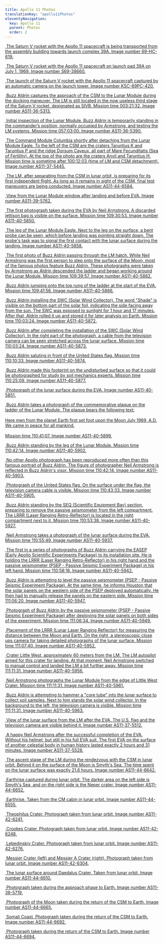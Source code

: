 ```yaml
---
title: Apollo 11 Photos
translationKey: "apollo11Photos"
eleventyNavigation:
  key: Apollo 11 
  parent: Photos
  order: 2
---
```

<div class="pswp-gallery" id="my-gallery">
  <div class="photoContainer">

  <a href="/assets/img/apollo/apollo-11/69-HC-619.jpg" 
    data-pswp-width="2000" 
    data-pswp-height="1971" 
    target="_blank">
    <img src="/assets/img/apollo/apollo-11/thumbnails/69-HC-619.jpg" alt="" />
    <span class="pswp-caption-content">The Saturn V rocket with the Apollo 11 spacecraft is being transported from the assembly building towards launch complex 39A. Image number 69-HC-619.</span>
  </a>

  <a href="/assets/img/apollo/apollo-11/S69-38660.jpg" 
    data-pswp-width="2000" 
    data-pswp-height="1680" 
    target="_blank">
    <img src="/assets/img/apollo/apollo-11/thumbnails/S69-38660.jpg" alt="" />
    <span class="pswp-caption-content">The Saturn V rocket with the Apollo 11 spacecraft on launch pad 39A on July 1, 1969. Image number S69-38660.</span>
  </a>

  <a href="/assets/img/apollo/apollo-11/KSC-69PC-420.jpg" 
    data-pswp-width="1451" 
    data-pswp-height="2000" 
    target="_blank">
    <img src="/assets/img/apollo/apollo-11/thumbnails/KSC-69PC-420.jpg" alt="" />
    <span class="pswp-caption-content">The launch of the Saturn V rocket with the Apollo 11 spacecraft captured by an automatic camera on the launch tower. Image number KSC-69PC-420.</span>
  </a>

  <a href="/assets/img/apollo/apollo-11/AS11-36-5313.jpg" 
    data-pswp-width="2000" 
    data-pswp-height="2000" 
    target="_blank">
    <img src="/assets/img/apollo/apollo-11/thumbnails/AS11-36-5313.jpg" alt="" />
    <span class="pswp-caption-content">Buzz Aldrin captures the approach of the CSM to the Lunar Module during the docking maneuver. The LM is still located in the now useless third stage of the Saturn V rocket, designated as SIVB. Mission time 003:21:32. Image number AS11-36-5313.</span>
  </a>

  <a href="/assets/img/apollo/apollo-11/AS11-36-5390.jpg" 
    data-pswp-width="1993" 
    data-pswp-height="2000" 
    target="_blank">
    <img src="/assets/img/apollo/apollo-11/thumbnails/AS11-36-5390.jpg" alt="" />
    <span class="pswp-caption-content">Initial inspection of the Lunar Module. Buzz Aldrin is temporarily standing in the commander’s position, normally occupied by Armstrong, and testing the LM systems. Mission time 057:03:00. Image number AS11-36-5390.</span>
  </a>

  <a href="/assets/img/apollo/apollo-11/AS11-37-5445.jpg" 
    data-pswp-width="2000" 
    data-pswp-height="2000" 
    target="_blank">
    <img src="/assets/img/apollo/apollo-11/thumbnails/AS11-37-5445.jpg" alt="" />
    <span class="pswp-caption-content">The Command Module Columbia shortly after detaching from the Lunar Module Eagle. To the left of the CSM are the craters Taruntius K and Taruntius P and the ridge Dorsum Cayeux, all part of Mare Fecunditatis (Sea of Fertility). At the top of the photo are the craters Anvil and Taruntius H. Mission time is sometime after 100:12:03 (time of LM and CSM detachment). Image number AS11-37-5445.</span>
  </a>

  <a href="/assets/img/apollo/apollo-11/AS11-44-6584.jpg" 
    data-pswp-width="2000" 
    data-pswp-height="2000" 
    target="_blank">
    <img src="/assets/img/apollo/apollo-11/thumbnails/AS11-44-6584.jpg" alt="" />
    <span class="pswp-caption-content">The LM, after separating from the CSM in lunar orbit, is preparing for its first independent flight. As long as it remains in sight of the CSM, final test maneuvers are being conducted. Image number AS11-44-6584.</span>
  </a>

  <a href="/assets/img/apollo/apollo-11/AS11-39-5762.jpg" 
    data-pswp-width="2000" 
    data-pswp-height="2000" 
    target="_blank">
    <img src="/assets/img/apollo/apollo-11/thumbnails/AS11-39-5762.jpg" alt="" />
    <span class="pswp-caption-content">View from the Lunar Module window after landing and before EVA. Image number AS11-39-5762.</span>
  </a>

  <a href="/assets/img/apollo/apollo-11/AS11-40-5850.jpg" 
    data-pswp-width="2000" 
    data-pswp-height="1960" 
    target="_blank">
    <img src="/assets/img/apollo/apollo-11/thumbnails/AS11-40-5850.jpg" alt="" />
    <span class="pswp-caption-content">The first photograph taken during the EVA by Neil Armstrong. A discarded jettison bag is visible on the surface. Mission time 109:30:53. Image number AS11-40-5850.</span>
  </a>

  <a href="/assets/img/apollo/apollo-11/AS11-40-5858.jpg" 
    data-pswp-width="2000" 
    data-pswp-height="1960" 
    target="_blank">
    <img src="/assets/img/apollo/apollo-11/thumbnails/AS11-40-5858.jpg" alt="" />
    <span class="pswp-caption-content">The leg of the Lunar Module Eagle. Next to the leg on the surface, a bent probe can be seen, which before landing was pointing straight down. The probe's task was to signal the first contact with the lunar surface during the landing. Image number AS11-40-5858.</span>
  </a>

  <a href="/assets/img/apollo/apollo-11/AS11-40-5862.jpg" 
    data-pswp-width="2000" 
    data-pswp-height="1960" 
    target="_blank">
    <img src="/assets/img/apollo/apollo-11/thumbnails/AS11-40-5862.jpg" alt="" />
    <span class="pswp-caption-content">The first photo of Buzz Aldrin passing through the LM hatch. While Neil Armstrong was the first person to step onto the surface of the Moon, most of the famous photos feature Buzz Aldrin. These photographs were taken by Armstrong as Aldrin descended the ladder and began working around the Lunar Module. Mission time 109:39:57. Image number AS11-40-5862.</span>
  </a>

  <a href="/assets/img/apollo/apollo-11/AS11-40-5866.jpg" 
    data-pswp-width="2000" 
    data-pswp-height="1960" 
    target="_blank">
    <img src="/assets/img/apollo/apollo-11/thumbnails/AS11-40-5866.jpg" alt="" />
    <span class="pswp-caption-content">Buzz Aldrin jumping onto the top rung of the ladder at the start of the EVA. Mission time 109:41:56. Image number AS11-40-5866.</span>
  </a>

   <a href="/assets/img/apollo/apollo-11/AS11-40-5872.jpg" 
    data-pswp-width="2000" 
    data-pswp-height="1960" 
    target="_blank">
    <img src="/assets/img/apollo/apollo-11/thumbnails/AS11-40-5872.jpg" alt="" />
    <span class="pswp-caption-content">Buzz Aldrin installing the SWC (Solar Wind Collector). The word "Shade" is visible on the bottom part of the solar foil, indicating the side facing away from the sun. The SWC was exposed to sunlight for 1 hour and 17 minutes. After that, Aldrin rolled it up and stored it for later analysis on Earth. Mission time 110:03:24. Image number AS11-40-5872.</span>
  </a>

  <a href="/assets/img/apollo/apollo-11/AS11-40-5873.jpg" 
    data-pswp-width="1960" 
    data-pswp-height="2000" 
    target="_blank">
    <img src="/assets/img/apollo/apollo-11/thumbnails/AS11-40-5873.jpg" alt="" />
    <span class="pswp-caption-content">Buzz Aldrin after completing the installation of the SWC (Solar Wind Collector). In the right part of the photograph, a cable from the television camera can be seen stretched across the lunar surface. Mission time 110:03:24. Image number AS11-40-5873.</span>
  </a>

  <a href="/assets/img/apollo/apollo-11/AS11-40-5874.jpg" 
    data-pswp-width="2000" 
    data-pswp-height="1960" 
    target="_blank">
    <img src="/assets/img/apollo/apollo-11/thumbnails/AS11-40-5874.jpg" alt="" />
    <span class="pswp-caption-content">Buzz Aldrin saluting in front of the United States flag. Mission time 110:10:33. Image number AS11-40-5874.</span>
  </a>

  <a href="/assets/img/apollo/apollo-11/AS11-40-5877.jpg" 
    data-pswp-width="2000" 
    data-pswp-height="1960" 
    target="_blank">
    <img src="/assets/img/apollo/apollo-11/thumbnails/AS11-40-5877.jpg" alt="" />
    <span class="pswp-caption-content">Buzz Aldrin made this footprint on the undisturbed surface so that it could be photographed for study by soil mechanics experts. Mission time 110:25:09. Image number AS11-40-5877.</span>
  </a>

  <a href="/assets/img/apollo/apollo-11/AS11-40-5851.jpg" 
    data-pswp-width="2000" 
    data-pswp-height="1960" 
    target="_blank">
    <img src="/assets/img/apollo/apollo-11/thumbnails/AS11-40-5851.jpg" alt="" />
    <span class="pswp-caption-content">Photograph of the lunar surface during the EVA. Image number AS11-40-5851.</span>
  </a>

  <a href="/assets/img/apollo/apollo-11/AS11-40-5899.jpg" 
    data-pswp-width="2000" 
    data-pswp-height="1960" 
    target="_blank">
    <img src="/assets/img/apollo/apollo-11/thumbnails/AS11-40-5899.jpg" alt="" />
    <span class="pswp-caption-content">Buzz Aldrin takes a photograph of the commemorative plaque on the ladder of the Lunar Module. The plaque bears the following text: <br><br>Here men from the planet Earth first set foot upon the Moon July 1969, A.D. We came in peace for all mankind.<br><br> Mission time 110:41:07. Image number AS11-40-5899.</span>
  </a>

  <a href="/assets/img/apollo/apollo-11/AS11-40-5902.jpg" 
    data-pswp-width="2000" 
    data-pswp-height="1960" 
    target="_blank">
    <img src="/assets/img/apollo/apollo-11/thumbnails/AS11-40-5902.jpg" alt="" />
    <span class="pswp-caption-content">Buzz Aldrin standing by the leg of the Lunar Module. Mission time 110:42:14. Image number AS11-40-5902.</span>
  </a>

  <a href="/assets/img/apollo/apollo-11/AS11-40-5903.jpg" 
    data-pswp-width="2000" 
    data-pswp-height="1960" 
    target="_blank">
    <img src="/assets/img/apollo/apollo-11/thumbnails/AS11-40-5903.jpg" alt="" />
    <span class="pswp-caption-content">No other Apollo photograph has been reproduced more often than this famous portrait of Buzz Aldrin. The figure of photographer Neil Armstrong is reflected in Buzz Aldrin's visor. Mission time 110:42:14. Image number AS11-40-5903.</span>
  </a>

  <a href="/assets/img/apollo/apollo-11/AS11-40-5905.jpg" 
    data-pswp-width="2000" 
    data-pswp-height="1960" 
    target="_blank">
    <img src="/assets/img/apollo/apollo-11/thumbnails/AS11-40-5905.jpg" alt="" />
    <span class="pswp-caption-content">Photograph of the United States flag. On the surface under the flag, the television camera cable is visible. Mission time 110:43:33. Image number AS11-40-5905.</span>
  </a>

  <a href="/assets/img/apollo/apollo-11/AS11-40-5927.jpg" 
    data-pswp-width="2000" 
    data-pswp-height="1960" 
    target="_blank">
    <img src="/assets/img/apollo/apollo-11/thumbnails/AS11-40-5927.jpg" alt="" />
    <span class="pswp-caption-content">Buzz Aldrin standing by the SEQ (Scientific Equipment Bay) section, preparing to remove the passive seismometer from the left compartment. The LRRR (Laser Ranging Retro-Reflector) is located in the right compartment next to it. Mission time 110:53:38. Image number AS11-40-5927.</span>
  </a>

  <a href="/assets/img/apollo/apollo-11/AS11-40-5937.jpg" 
    data-pswp-width="2000" 
    data-pswp-height="1960" 
    target="_blank">
    <img src="/assets/img/apollo/apollo-11/thumbnails/AS11-40-5937.jpg" alt="" />
    <span class="pswp-caption-content">Neil Armstrong takes a photograph of the lunar surface during the EVA. Mission time 110:55:49. Image number AS11-40-5937.</span>
  </a>

  <a href="/assets/img/apollo/apollo-11/AS11-40-5942.jpg" 
    data-pswp-width="2000" 
    data-pswp-height="1960" 
    target="_blank">
    <img src="/assets/img/apollo/apollo-11/thumbnails/AS11-40-5942.jpg" alt="" />
    <span class="pswp-caption-content">The first in a series of photographs of Buzz Aldrin carrying the EASEP (Early Apollo Scientific Experiments Package) to its installation site. He is holding the LRRR (Laser Ranging Retro-Reflector) in his right hand and the passive seismometer (PSEP - Passive Seismic Experiment Package) in his left hand. Mission time 110:58:16. Image number AS11-40-5942.</span>
  </a>

  <a href="/assets/img/apollo/apollo-11/AS11-40-5947.jpg" 
    data-pswp-width="2000" 
    data-pswp-height="1960" 
    target="_blank">
    <img src="/assets/img/apollo/apollo-11/thumbnails/AS11-40-5947.jpg" alt="" />
    <span class="pswp-caption-content">Buzz Aldrin is attempting to level the passive seismometer (PSEP - Passive Seismic Experiment Package). At the same time, he informs Houston that the solar panels on the western side of the PSEP deployed automatically. He then had to manually release the panels on the eastern side. Mission time 111:06:20. Image number AS11-40-5947.</span>
  </a>

  <a href="/assets/img/apollo/apollo-11/AS11-40-5949.jpg" 
    data-pswp-width="2000" 
    data-pswp-height="1960" 
    target="_blank">
    <img src="/assets/img/apollo/apollo-11/thumbnails/AS11-40-5949.jpg" alt="" />
    <span class="pswp-caption-content">Photograph of Buzz Aldrin by the passive seismometer (PSEP - Passive Seismic Experiment Package) after deploying the solar panels on both sides of the experiment. Mission time 111:06:34. Image number AS11-40-5949.</span>
  </a>

  <a href="/assets/img/apollo/apollo-11/AS11-40-5952.jpg" 
    data-pswp-width="2000" 
    data-pswp-height="1960" 
    target="_blank">
    <img src="/assets/img/apollo/apollo-11/thumbnails/AS11-40-5952.jpg" alt="" />
    <span class="pswp-caption-content">Placement of the LRRR (Lunar Laser Ranging Reflector) for measuring the distance between the Moon and Earth. On the right, a stereoscopic close ups camera for taking detailed photographs of the lunar surface. Mission time 111:07:40. Image number AS11-40-5952.</span>
  </a>

  <a href="/assets/img/apollo/apollo-11/AS11-40-5956.jpg" 
    data-pswp-width="2000" 
    data-pswp-height="1960" 
    target="_blank">
    <img src="/assets/img/apollo/apollo-11/thumbnails/AS11-40-5956.jpg" alt="" />
    <span class="pswp-caption-content">Crater Little West, approximately 60 meters from the LM. The LM autopilot aimed for this crater for landing. At that moment, Neil Armstrong switched to manual control and landed the LM a bit further away. Mission time 111:11:31. Image number AS11-40-5956.</span>
  </a>

  <a href="/assets/img/apollo/apollo-11/AS11-40-5961.jpg" 
    data-pswp-width="2000" 
    data-pswp-height="1960" 
    target="_blank">
    <img src="/assets/img/apollo/apollo-11/thumbnails/AS11-40-5961.jpg" alt="" />
    <span class="pswp-caption-content">Neil Armstrong photographs the Lunar Module from the edge of Little West Crater. Mission time 111:11:31. Image number AS11-40-5961.</span>
  </a>

  <a href="/assets/img/apollo/apollo-11/AS11-40-5963.jpg" 
    data-pswp-width="2000" 
    data-pswp-height="1960" 
    target="_blank">
    <img src="/assets/img/apollo/apollo-11/thumbnails/AS11-40-5963.jpg" alt="" />
    <span class="pswp-caption-content">Buzz Aldrin is attempting to hammer a "core tube" into the lunar surface to collect soil samples. Next to him stands the solar wind collector. In the background to the left, the television camera is visible. Mission time 111:11:31. Image number AS11-40-5963.</span>
  </a>

  <a href="/assets/img/apollo/apollo-11/AS11-37-5512.jpg" 
    data-pswp-width="2000" 
    data-pswp-height="2000" 
    target="_blank">
    <img src="/assets/img/apollo/apollo-11/thumbnails/AS11-37-5512.jpg" alt="" />
    <span class="pswp-caption-content">View of the lunar surface from the LM after the EVA. The U.S. flag and the television camera are visible behind it. Image number AS11-37-5512.</span>
  </a>

  <a href="/assets/img/apollo/apollo-11/AS11-37-5528.jpg" 
    data-pswp-width="2000" 
    data-pswp-height="2000" 
    target="_blank">
    <img src="/assets/img/apollo/apollo-11/thumbnails/AS11-37-5528.jpg" alt="" />
    <span class="pswp-caption-content">A happy Neil Armstrong after the successful completion of the EVA. Without his helmet, but still in his full EVA suit. The first EVA on the surface of another celestial body in human history lasted exactly 2 hours and 31 minutes. Image number AS11-37-5528.</span>
  </a>

  <a href="/assets/img/apollo/apollo-11/AS11-44-6642.jpg" 
    data-pswp-width="2000" 
    data-pswp-height="2000" 
    target="_blank">
    <img src="/assets/img/apollo/apollo-11/thumbnails/AS11-44-6642.jpg" alt="" />
    <span class="pswp-caption-content">The ascent stage of the LM during the rendezvous with the CSM in lunar orbit. Behind it on the surface of the Moon is Smyth's Sea. The time spent on the lunar surface was exactly 21.6 hours. Image number AS11-44-6642.</span>
  </a>

  <a href="/assets/img/apollo/apollo-11/AS11-44-6652.jpg" 
    data-pswp-width="2000" 
    data-pswp-height="2000" 
    target="_blank">
    <img src="/assets/img/apollo/apollo-11/thumbnails/AS11-44-6652.jpg" alt="" />
    <span class="pswp-caption-content">Earthrise captured during lunar orbit. The darker area on the left side is Smyth's Sea, and on the right side is the Neper crater. Image number AS11-44-6652.</span>
  </a>

  <a href="/assets/img/apollo/apollo-11/AS11-44-6555.jpg" 
    data-pswp-width="2000" 
    data-pswp-height="2000" 
    target="_blank">
    <img src="/assets/img/apollo/apollo-11/thumbnails/AS11-44-6555.jpg" alt="" />
    <span class="pswp-caption-content">Earthrise. Taken from the CM cabin in lunar orbit. Image number AS11-44-6555.</span>
  </a>
  
  <a href="/assets/img/apollo/apollo-11/AS11-42-6241.jpg" 
    data-pswp-width="2000" 
    data-pswp-height="2000" 
    target="_blank">
    <img src="/assets/img/apollo/apollo-11/thumbnails/AS11-42-6241.jpg" alt="" />
    <span class="pswp-caption-content">Theophilus Crater. Photograph taken from lunar orbit. Image number AS11-42-6241.</span>
  </a>

  <a href="/assets/img/apollo/apollo-11/AS11-42-6248.jpg" 
    data-pswp-width="2000" 
    data-pswp-height="2000" 
    target="_blank">
    <img src="/assets/img/apollo/apollo-11/thumbnails/AS11-42-6248.jpg" alt="" />
    <span class="pswp-caption-content">Crookes Crater. Photograph taken from lunar orbit. Image number AS11-42-6248.</span>
  </a>

  <a href="/assets/img/apollo/apollo-11/AS11-42-6276.jpg" 
    data-pswp-width="2000" 
    data-pswp-height="2000" 
    target="_blank">
    <img src="/assets/img/apollo/apollo-11/thumbnails/AS11-42-6276.jpg" alt="" />
    <span class="pswp-caption-content">Lebedinskiy Crater. Photograph taken from lunar orbit. Image number AS11-42-6276.</span>
  </a>

  <a href="/assets/img/apollo/apollo-11/AS11-42-6304.jpg" 
    data-pswp-width="2000" 
    data-pswp-height="2000" 
    target="_blank">
    <img src="/assets/img/apollo/apollo-11/thumbnails/AS11-42-6304.jpg" alt="" />
    <span class="pswp-caption-content">Messier Crater (left) and Messier A Crater (right). Photograph taken from lunar orbit. Image number AS11-42-6304.</span>
  </a>

  <a href="/assets/img/apollo/apollo-11/AS11-44-6610.jpg" 
    data-pswp-width="2000" 
    data-pswp-height="1913" 
    target="_blank">
    <img src="/assets/img/apollo/apollo-11/thumbnails/AS11-44-6610.jpg" alt="" />
    <span class="pswp-caption-content">The lunar surface around Daedalus Crater. Taken from lunar orbit. Image number AS11-44-6610.</span>
  </a>
  
  <a href="/assets/img/apollo/apollo-11/AS11-38-5719.jpg" 
    data-pswp-width="2000" 
    data-pswp-height="2000" 
    target="_blank">
    <img src="/assets/img/apollo/apollo-11/thumbnails/AS11-38-5719.jpg" alt="" />
    <span class="pswp-caption-content">Photograph taken during the approach phase to Earth. Image number AS11-38-5719.</span>
  </a>

  <a href="/assets/img/apollo/apollo-11/AS11-44-6665.jpg" 
    data-pswp-width="2000" 
    data-pswp-height="2000" 
    target="_blank">
    <img src="/assets/img/apollo/apollo-11/thumbnails/AS11-44-6665.jpg" alt="" />
    <span class="pswp-caption-content">Photograph of the Moon taken during the return of the CSM to Earth. Image number AS11-44-6665.</span>
  </a>

  <a href="/assets/img/apollo/apollo-11/AS11-44-6692.jpg" 
    data-pswp-width="2000" 
    data-pswp-height="2000" 
    target="_blank">
    <img src="/assets/img/apollo/apollo-11/thumbnails/AS11-44-6692.jpg" alt="" />
    <span class="pswp-caption-content">Somali Coast. Photograph taken during the return of the CSM to Earth. Image number AS11-44-6692.</span>
  </a>

  <a href="/assets/img/apollo/apollo-11/AS11-44-6694.jpg" 
    data-pswp-width="2000" 
    data-pswp-height="2000" 
    target="_blank">
    <img src="/assets/img/apollo/apollo-11/thumbnails/AS11-44-6694.jpg" alt="" />
    <span class="pswp-caption-content">Photograph taken during the return of the CSM to Earth. Image number AS11-44-6694.</span>
  </a>

</div>
</div>